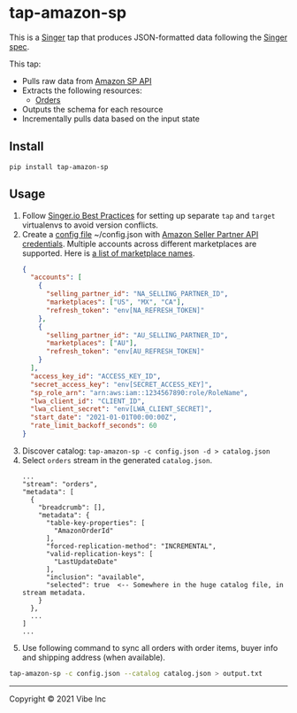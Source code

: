# tap-amazon-sp

This is a [Singer][1] tap that produces JSON-formatted data following the [Singer spec][2].

This tap:

- Pulls raw data from [Amazon SP API][3]
- Extracts the following resources:
  - [Orders][4]
- Outputs the schema for each resource
- Incrementally pulls data based on the input state

## Install

```
pip install tap-amazon-sp
```

## Usage

1. Follow [Singer.io Best Practices][5] for setting up separate `tap` and `target` virtualenvs to avoid version conflicts.
2. Create a [config file][6] ~/config.json with [Amazon Seller Partner API credentials][7]. Multiple accounts across
   different marketplaces are supported. Here is [a list of marketplace names][8].
    ```json
    {
      "accounts": [
        {
          "selling_partner_id": "NA_SELLING_PARTNER_ID",
          "marketplaces": ["US", "MX", "CA"],
          "refresh_token": "env[NA_REFRESH_TOKEN]"
        },
        {
          "selling_partner_id": "AU_SELLING_PARTNER_ID",
          "marketplaces": ["AU"],
          "refresh_token": "env[AU_REFRESH_TOKEN]"
        }
      ],
      "access_key_id": "ACCESS_KEY_ID",
      "secret_access_key": "env[SECRET_ACCESS_KEY]",
      "sp_role_arn": "arn:aws:iam::1234567890:role/RoleName",
      "lwa_client_id": "CLIENT_ID",
      "lwa_client_secret": "env[LWA_CLIENT_SECRET]",
      "start_date": "2021-01-01T00:00:00Z",
      "rate_limit_backoff_seconds": 60
    }
    ```
3. Discover catalog: `tap-amazon-sp -c config.json -d > catalog.json`
4. Select `orders` stream in the generated `catalog.json`.
    ```
    ...
    "stream": "orders",
    "metadata": [
      {
        "breadcrumb": [],
        "metadata": {
          "table-key-properties": [
            "AmazonOrderId"
          ],
          "forced-replication-method": "INCREMENTAL",
          "valid-replication-keys": [
            "LastUpdateDate"
          ],
          "inclusion": "available",
          "selected": true  <-- Somewhere in the huge catalog file, in stream metadata.
        }
      },
      ...
    ]
    ...
    ```
5. Use following command to sync all orders with order items, buyer info and shipping address (when available).
```bash
tap-amazon-sp -c config.json --catalog catalog.json > output.txt
```

---

Copyright &copy; 2021 Vibe Inc

[1]: https://singer.io
[2]: https://github.com/singer-io/getting-started/blob/master/SPEC.md
[3]: https://github.com/amzn/selling-partner-api-docs
[4]: https://github.com/amzn/selling-partner-api-docs/blob/main/references/orders-api/ordersV0.md
[5]: https://github.com/singer-io/getting-started/blob/master/docs/RUNNING_AND_DEVELOPING.md#running-a-singer-tap-with-a-singer-target
[6]: https://github.com/vibeus/tap-amazon-sp/blob/master/sample_config.json
[7]: https://github.com/amzn/selling-partner-api-docs/blob/main/guides/en-US/developer-guide/SellingPartnerApiDeveloperGuide.md#creating-and-configuring-iam-policies-and-entities
[8]: https://github.com/saleweaver/python-amazon-sp-api/blob/master/sp_api/base/marketplaces.py
